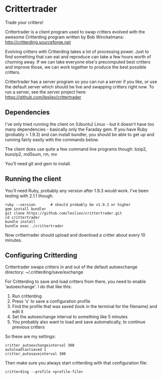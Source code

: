 Crittertrader
=============

Trade your critters!

Crittertrader is a client program used to swap critters evolved with the awesome Critterding
program written by Bob Winckelmans: http://critterding.sourceforge.net

Evolving critters with Critterding takes a lot of processing power. Just to find something that can
eat and reproduce can take a few hours worth of churning away. If we can take everyone else's 
precomputed best critters and improve those, we can work together to produce the best possible
critters.

Crittertrader has a server program so you can run a server if you like, or use the default server
which should be live and swapping critters right now. To run a server, see the server project
here: https://github.com/lesliev/crittertrader

Dependencies
------------
I've only tried running the client on (Ubuntu) Linux - but it doesn't have too many dependencies -
basically only the Faraday gem. If you have Ruby (probably > 1.9.3) and can install bundler, 
you should be able to get up and running fairly easily with the commands below.

The client does use quite a few command line programs though:
bzip2, bunzip2, md5sum, rm, mv

You'll need git and gem to install.


Running the client
------------------

You'll need Ruby, probably any version after 1.9.3 would work. I've been testing with 2.1.1 though.

```
ruby --version       # should probably be v1.9.3 or higher
gem install bundler
git clone https://github.com/lesliev/crittertrader.git
cd crittertrader
bundle install
bundle exec ./crittertrader
```

Now crittertrader should upload and download a critter about every 10 minutes.


Configuring Critterding
-----------------------

Crittertrader swaps critters in and out of the default autoexchange directory:
~/.critterding/save/exchange

For Critterding to save and load critters from there, you need to enable 'autoexchange'.
I do that like this:

1. Run critterding
2. Press 's' to save a configuration profile
3. Find the profile that was saved (look in the terminal for the filename) and edit it
4. Set the autoexchange interval to something like 5 minutes
5. You probably also want to load and save automatically, to continue previous critters

So these are my settings:

```
critter_autoexchangeinterval 300
autoloadlastsaved 1
critter_autosaveinterval 300
```

Then make sure you always start critterding with that configuration file:

```
critterding --profile <profile-file>
```

